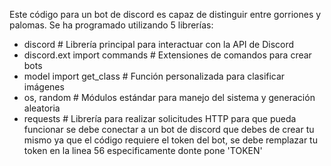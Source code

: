 Este código para un bot de discord es capaz de distinguir entre gorriones y palomas.
Se ha programado utilizando 5 librerías:
- discord  # Librería principal para interactuar con la API de Discord
- discord.ext import commands  # Extensiones de comandos para crear bots
- model import get_class  # Función personalizada para clasificar imágenes
- os, random  # Módulos estándar para manejo del sistema y generación aleatoria
- requests  # Librería para realizar solicitudes HTTP
para que pueda funcionar se debe conectar a un bot de discord que debes de crear tu mismo ya que el código requiere el token del bot, se debe remplazar tu token en la linea 56 especificamente donte pone 'TOKEN'
